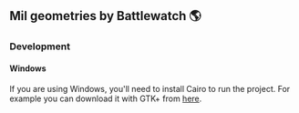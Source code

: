 ## Mil geometries by Battlewatch :earth_americas:

### Development

#### Windows

If you are using Windows, you'll need to install Cairo to run the project. For example you can download it with GTK+ from [here](https://github.com/tschoonj/GTK-for-Windows-Runtime-Environment-Installer/releases).
